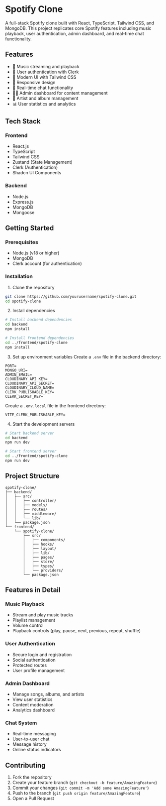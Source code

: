 # Spotify Clone

A full-stack Spotify clone built with React, TypeScript, Tailwind CSS, and MongoDB. This project replicates core Spotify features including music playback, user authentication, admin dashboard, and real-time chat functionality.

## Features

- 🎵 Music streaming and playback
- 👤 User authentication with Clerk
- 🎨 Modern UI with Tailwind CSS
- 📱 Responsive design
- 💬 Real-time chat functionality
- 👨‍💼 Admin dashboard for content management
- 🎸 Artist and album management
- 📊 User statistics and analytics

## Tech Stack

### Frontend
- React.js
- TypeScript
- Tailwind CSS
- Zustand (State Management)
- Clerk (Authentication)
- Shadcn UI Components

### Backend
- Node.js
- Express.js
- MongoDB
- Mongoose

## Getting Started

### Prerequisites

- Node.js (v18 or higher)
- MongoDB
- Clerk account (for authentication)

### Installation

1. Clone the repository
```bash
git clone https://github.com/yourusername/spotify-clone.git
cd spotify-clone
```

2. Install dependencies
```bash
# Install backend dependencies
cd backend
npm install

# Install frontend dependencies
cd ../frontend/spotify-clone
npm install
```

3. Set up environment variables
Create a `.env` file in the backend directory:
```
PORT=
MONGO_URI=
ADMIN_EMAIL=
CLOUDINARY_API_KEY=
CLOUDINARY_API_SECRET=
CLOUDINARY_CLOUD_NAME=
CLERK_PUBLISHABLE_KEY=
CLERK_SECRET_KEY=
```
Create a `.env.local` file in the frontend directory:
```
VITE_CLERK_PUBLISHABLE_KEY=
```

4. Start the development servers
```bash
# Start backend server
cd backend
npm run dev

# Start frontend server
cd ../frontend/spotify-clone
npm run dev
```

## Project Structure

```
spotify-clone/
├── backend/
│   ├── src/
│   │   ├── controller/
│   │   ├── models/
│   │   ├── routes/
│   │   ├── middleware/
│   │   └── lib/
│   └── package.json
└── frontend/
    └── spotify-clone/
        ├── src/
        │   ├── components/
        │   ├── hooks/
        │   ├── layout/
        │   ├── lib/
        │   ├── pages/
        │   ├── store/
        │   ├── types/
        │   └── providers/
        └── package.json
```

## Features in Detail

### Music Playback
- Stream and play music tracks
- Playlist management
- Volume control
- Playback controls (play, pause, next, previous, repeat, shuffle)

### User Authentication
- Secure login and registration
- Social authentication
- Protected routes
- User profile management

### Admin Dashboard
- Manage songs, albums, and artists
- View user statistics
- Content moderation
- Analytics dashboard

### Chat System
- Real-time messaging
- User-to-user chat
- Message history
- Online status indicators

## Contributing

1. Fork the repository
2. Create your feature branch (`git checkout -b feature/AmazingFeature`)
3. Commit your changes (`git commit -m 'Add some AmazingFeature'`)
4. Push to the branch (`git push origin feature/AmazingFeature`)
5. Open a Pull Request

